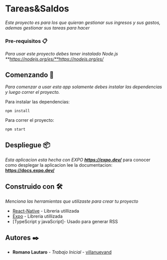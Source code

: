 # Tareas&Saldos

_Este proyecto es para los que quieran gestionar sus ingresos y sus gastos, ademas gestionar sus tareas para hacer_

### Pre-requisitos 📋

_Para usar este proyecto debes tener instalado Node.js **https://nodejs.org/es/**https://nodejs.org/es/_

## Comenzando 🚀

_Para comenzar a usar esta app solamente debes instalar las dependencias y luego correr el proyecto._

Para instalar las dependencias:
```
npm install
```

Para correr el proyecto:
```
npm start
```

## Despliegue 📦

_Esta aplicacion esta hecha con EXPO **https://expo.dev/**_
para conocer como desplegar la aplicacion lee la documentacion: **https://docs.expo.dev/**

## Construido con 🛠️

_Menciona las herramientas que utilizaste para crear tu proyecto_

* [React-Native](http://www.dropwizard.io/1.0.2/docs/) - Libreria utillizada
* [Expo](https://docs.expo.dev/) - Libreria utillizada
* [TypeScript y javaScript]- Usado para generar RSS

## Autores ✒️

* **Romano Lautaro** - *Trabajo Inicial* - [villanuevand](https://github.com/LautaroRomano)
